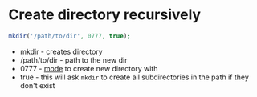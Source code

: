 # Create directory recursively

```php
mkdir('/path/to/dir', 0777, true);
```

- mkdir - creates directory
- /path/to/dir - path to the new dir
- 0777 - [mode](/bash/chmod) to create new directory with
- true - this will ask `mkdir` to create all subdirectories in the path if they don't exist
